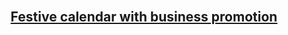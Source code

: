 <?php
//index.php




?>
<!DOCTYPE html>
<html>
 <head>
  <title>Festive calendar</title>
  <link rel="stylesheet" href="https://cdnjs.cloudflare.com/ajax/libs/fullcalendar/3.4.0/fullcalendar.css" />
  <link rel="stylesheet" href="https://cdnjs.cloudflare.com/ajax/libs/twitter-bootstrap/4.0.0-alpha.6/css/bootstrap.css" />
  <script src="https://cdnjs.cloudflare.com/ajax/libs/jquery/3.2.1/jquery.min.js"></script>
  <script src="https://cdnjs.cloudflare.com/ajax/libs/jqueryui/1.12.1/jquery-ui.min.js"></script>
  <script src="https://cdnjs.cloudflare.com/ajax/libs/moment.js/2.18.1/moment.min.js"></script>
  <script src="https://cdnjs.cloudflare.com/ajax/libs/fullcalendar/3.4.0/fullcalendar.min.js"></script>
  <script>
   
  $(document).ready(function() {
   var calendar = $('#calendar').fullCalendar({
    editable:true,
    header:{
     left:'prev,next today',
     center:'title',
     right:'month,agendaWeek,agendaDay'
    },
    events: 'load.php',
    selectable:true,
    selectHelper:true,
    select: function(start, end, allDay)
    {
     var title = prompt("Enter Event Title");
     if(title)
     {
      var start = $.fullCalendar.formatDate(start, "Y-MM-DD HH:mm:ss");
      var end = $.fullCalendar.formatDate(end, "Y-MM-DD HH:mm:ss");
      $.ajax({
       url:"insert.php",
       type:"POST",
       data:{title:title, start:start, end:end},
       success:function()
       {
        calendar.fullCalendar('refetchEvents');
        alert("Added Successfully");
       }
      })
     }
    },
    editable:true,
    eventResize:function(event)
    {
     var start = $.fullCalendar.formatDate(event.start, "Y-MM-DD HH:mm:ss");
     var end = $.fullCalendar.formatDate(event.end, "Y-MM-DD HH:mm:ss");
     var title = event.title;
     var id = event.id;
     $.ajax({
      url:"update.php",
      type:"POST",
      data:{title:title, start:start, end:end, id:id},
      success:function(){
       calendar.fullCalendar('refetchEvents');
       alert('Event Update');
      }
     })
    },

    eventDrop:function(event)
    {
     var start = $.fullCalendar.formatDate(event.start, "Y-MM-DD HH:mm:ss");
     var end = $.fullCalendar.formatDate(event.end, "Y-MM-DD HH:mm:ss");
     var title = event.title;
     var id = event.id;
     $.ajax({
      url:"update.php",
      type:"POST",
      data:{title:title, start:start, end:end, id:id},
      success:function()
      {
       calendar.fullCalendar('refetchEvents');
       alert("Event Updated");
      }
     });
    },

    eventClick:function(event)
    {
     if(confirm("Are you sure you want to remove it?"))
     {
      var id = event.id;
      $.ajax({
       url:"delete.php",
       type:"POST",
       data:{id:id},
       success:function()
       {
        calendar.fullCalendar('refetchEvents');
        alert("Event Removed");
       }
      })
     }
    },

   });
  });
   
  </script>
 </head>
 <body>
  <br />
  <h2 align="center"><a href="#">Festive calendar with business promotion</a></h2>
  <br />
  <div class="container">
   <div id="calendar"></div>
  </div>
 </body>
</html>
